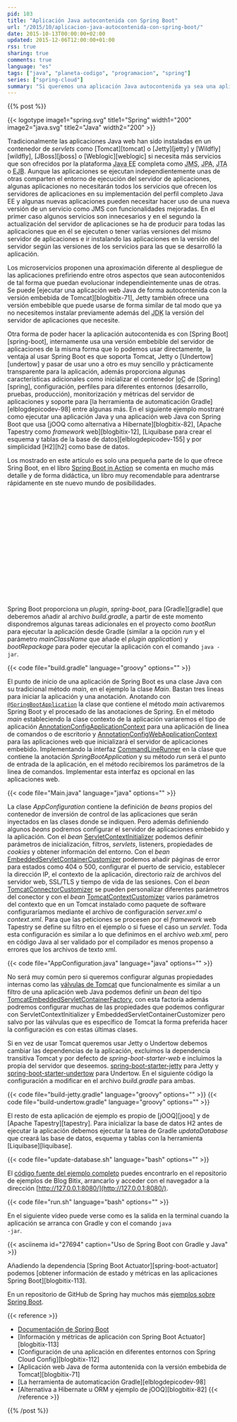 ```yaml
---
pid: 103
title: "Aplicación Java autocontenida con Spring Boot"
url: "/2015/10/aplicacion-java-autocontenida-con-spring-boot/"
date: 2015-10-13T00:00:00+02:00
updated: 2015-12-06T12:00:00+01:00
rss: true
sharing: true
comments: true
language: "es"
tags: ["java", "planeta-codigo", "programacion", "spring"]
series: ["spring-cloud"]
summary: "Si queremos una aplicación Java autocontenida ya sea una aplicación de linea de comandos, de escritorio o aplicación web que use el contenedor de dependencias de Spring podemos usar Spring Boot. Además de inicializar el contenedor IoC de Spring, Spring Boot proporciona en una aplicación web elegir el servidor de aplicaciones de entre el por defecto Tomcat y los seleccionables Jetty y Undertow junto con algunas funcionalidades más."
---
```


{{% post %}}

{{< logotype image1="spring.svg" title1="Spring" width1="200" image2="java.svg" title2="Java" width2="200" >}}

Tradicionalmente las aplicaciones Java web han sido instaladas en un contenedor de _servlets_ como [Tomcat][tomcat] o [Jetty][jetty] y [Wildfly][wildfly], [JBoss][jboss] o [Weblogic][weblogic] si necesita más servicios que son ofrecidos por la plataforma <abbr title="Java Enterprise Edition">Java EE</abbr> completa como <abbr title="Java Message Service">JMS</abbr>, <abbr title="Java Persistence API">JPA</abbr>, <abbr title="Java Transaction API">JTA</abbr> o <abbr title="Enterprise JavaBeans">EJB</abbr>. Aunque las aplicaciones se ejecutan independientemente unas de otras comparten el entorno de ejecución del servidor de aplicaciones, algunas aplicaciones no necesitarán todos los servicios que ofrecen los servidores de aplicaciones en su implementación del perfil completo Java EE y algunas nuevas aplicaciones pueden necesitar hacer uso de una nueva versión de un servicio como JMS con funcionalidades mejoradas. En el primer caso algunos servicios son innecesarios y en el segundo la actualización del servidor de aplicaciones se ha de producir para todas las aplicaciones que en él se ejecuten o tener varias versiones del mismo servidor de aplicaciones e ir instalando las aplicaciones en la versión del servidor según las versiones de los servicios para las que se desarrolló la aplicación.

Los microservicios proponen una aproximación diferente al despliegue de las aplicaciones prefiriendo entre otros aspectos que sean autocontenidos de tal forma que puedan evolucionar independieintemente unas de otras. Se puede [ejecutar una aplicación web Java de forma autocontenida con la versión embebida de Tomcat][blogbitix-71], Jetty también ofrece una versión embebible que puede usarse de forma similar de tal modo que ya no necesitemos instalar previamente además del <abbr title="Java Development Kit">JDK</abbr> la versión del servidor de aplicaciones que necesite.

Otra forma de poder hacer la aplicación autocontenida es con [Spring Boot][spring-boot], internamente usa una versión embebible del servidor de aplicaciones de la misma forma que lo podemos usar directamente, la ventaja al usar Spring Boot es que soporta Tomcat, Jetty o [Undertow][undertow] y pasar de usar uno a otro es muy sencillo y prácticamente transparente para la aplicación, además proporciona algunas características adicionales como inicializar el contenedor <abbr title="Inversion of Control">IoC</abbr> de [Spring][spring], configuración, perfiles para diferentes entornos (desarrollo, pruebas, producción), monitorización y métricas del servidor de aplicaciones y soporte para [la herramienta de automaticación Gradle][elblogdepicodev-98] entre algunas más. En el siguiente ejemplo mostraré como ejecutar una aplicación Java y una aplicación web Java con Spring Boot que usa [jOOQ como alternativa a Hibernate][blogbitix-82], [Apache Tapestry como _framework_ web][blogbitix-12], [Liquibase para crear el esquema y tablas de la base de datos][elblogdepicodev-155] y por simplicidad [H2][h2] como base de datos.

Los mostrado en este artículo es solo una pequeña parte de lo que ofrece Sring Boot, en el libro <a rel="nofollow" href="https://www.amazon.es/gp/product/1617292540/ref=as_li_ss_tl?ie=UTF8&camp=3626&creative=24822&creativeASIN=1617292540&linkCode=as2&tag=blobit-21">Spring Boot in Action</a><img src="https://ir-es.amazon-adsystem.com/e/ir?t=blobit-21&l=as2&o=30&a=1617292540" width="1" height="1" border="0" alt="" style="border:none !important; margin:0px !important;" /> se comenta en mucho más detalle y de forma didáctica, un libro muy recomendable para adentrarse rápidamente en ste nuevo mundo de posibilidades.

<div class="media-amazon">
    <iframe data-src="https://rcm-eu.amazon-adsystem.com/e/cm?lt1=_blank&bc1=000000&IS2=1&bg1=FFFFFF&fc1=000000&lc1=0000FF&t=blobit-21&o=30&p=8&l=as4&m=amazon&f=ifr&ref=ss_til&asins=1617292540&internal=1" style="width:120px;height:240px;" scrolling="no" marginwidth="0" marginheight="0" frameborder="0" class="lozad"></iframe>
</div>

Spring Boot proporciona un _plugin_, _spring-boot_, para [Gradle][gradle] que deberemos añadir al archivo _build.gradle_, a partir de este momento dispondremos algunas tareas adicionales en el proyecto como _bootRun_ para ejecutar la aplicación desde Gradle (similar a la opción _run_ y el parámetro _mainClassName_ que añade el _plugin application_) y _bootRepackage_ para poder ejecutar la aplicación con el comando <code>java -jar</code>.

{{< code file="build.gradle" language="groovy" options="" >}}

El punto de inicio de una aplicación de Spring Boot es una clase Java con su tradicional método _main_, en el ejemplo la clase _Main_. Bastan tres lineas para iniciar la aplicación y una anotación. Anotando con [<code>@SpringBootApplication</code>](https://docs.spring.io/spring-boot/docs/current/api/org/springframework/boot/autoconfigure/SpringBootApplication.html) la clase que contiene el método _main_ activaremos Spring Boot y el procesado de las anotaciones de Spring. En el método _main_ estableciendo la clase contexto de la aplicación variaremos el tipo de aplicación [AnnotationConfigApplicationContext](https://docs.spring.io/spring/docs/current/javadoc-api/org/springframework/context/annotation/AnnotationConfigApplicationContext.html) para una aplicación de linea de comandos o de escritorio y [AnnotationConfigWebApplicationContext](https://docs.spring.io/spring/docs/current/javadoc-api/org/springframework/web/context/support/AnnotationConfigWebApplicationContext.html) para las aplicaciones web que inicializará el servidor de aplicaciones embebido. Implementando la interfaz [CommandLineRunner](https://docs.spring.io/spring-boot/docs/current/api/org/springframework/boot/CommandLineRunner.html) en la clase que contiene la anotación _SpringBootApplication_  y su método _run_ será el punto de entrada de la aplicación, en el método recibiremos los parámetros de la linea de comandos. Implementar esta interfaz es opcional en las aplicaciones web.

{{< code file="Main.java" language="java" options="" >}}

La clase _AppConfiguration_ contiene la definición de _beans_ propios del contenedor de inversión de control de las aplicaciones que serán inyectados en las clases donde se indiquen. Pero además definiendo algunos _beans_ podremos configurar el servidor de aplicaciones embebido y la aplicación. Con el _bean_ [ServletContextInitializer](https://docs.spring.io/spring/docs/current/javadoc-api/org/springframework/web/SpringServletContainerInitializer.html) podemos definir parámetros de inicialización, filtros, _servlets_, listeners, propiedades de _cookies_ y obtener información del entorno. Con el _bean_ [EmbeddedServletContainerCustomizer](https://docs.spring.io/spring-boot/docs/current/api/org/springframework/boot/context/embedded/EmbeddedServletContainerCustomizer.html) podemos añadir páginas de error para estados como 404 o 500, configurar el puerto de servicio, establecer la dirección IP, el contexto de la aplicación, directorio raíz de archivos del servidor web, SSL/TLS y tiempo de vida de las sesiones. Con el _bean_ [TomcatConnectorCustomizer](https://docs.spring.io/autorepo/docs/spring-boot/current/api/org/springframework/boot/context/embedded/tomcat/TomcatConnectorCustomizer.html) se pueden personalizar diferentes parámetros del conector y con el _bean_ [TomcatContextCustomizer](https://docs.spring.io/autorepo/docs/spring-boot/current/api/org/springframework/boot/context/embedded/tomcat/TomcatContextCustomizer.html) varios parámetros del contexto que en un Tomcat instalado como paquete de software configuraríamos mediante el archivo de configuración _server.xml_ o _context.xml_. Para que las peticiones se procesen por el _framework_ web Tapestry se define su filtro en el ejemplo o si fuese el caso un _servlet_. Toda esta configuración es similar a lo que definimos en el archivo _web.xml_, pero en código Java al ser validado por el compilador es menos propenso a errores que los archivos de texto xml.

{{< code file="AppConfiguration.java" language="java" options="" >}}

No será muy común pero si queremos configurar algunas propiedades internas como las [válvulas de Tomcat](https://tomcat.apache.org/tomcat-8.0-doc/config/valve.html) que funcionalmente es similar a un filtro de una aplicación web Java podemos definir un _bean_ del tipo [TomcatEmbeddedServletContainerFactory](https://docs.spring.io/spring-boot/docs/current/api/org/springframework/boot/context/embedded/tomcat/TomcatEmbeddedServletContainerFactory.html), con esta factoría además podremos configurar muchas de las propiedades que podemos configurar con ServletContextInitializer y EmbeddedServletContainerCustomizer pero salvo por las válvulas que es específico de Tomcat la forma preferida hacer la configuración es con estas últimas clases.

Si en vez de usar Tomcat queremos usar Jetty o Undertow debemos cambiar las dependencias de la aplicación, excluimos la dependencia transitiva Tomcat y por defecto de _spring-boot-starter-web_ e incluimos la propia del servidor que deseemos.
[spring-boot-starter-jetty](httpd://docs.spring.io/spring-boot/docs/current/reference/htmlsingle/#howto-use-jetty-instead-of-tomcat) para Jetty y [spring-boot-starter-undertow](httpd://docs.spring.io/spring-boot/docs/current/reference/htmlsingle/#howto-use-undertow-instead-of-tomcat) para Undertow. En el siguiente código la configuración a modificar en el archivo _build.gradle_ para ambas.

{{< code file="build-jetty.gradle" language="groovy" options="" >}}
{{< code file="build-undertow.gradle" language="groovy" options="" >}}

El resto de esta aplicación de ejemplo es propio de [jOOQ][jooq] y de [Apache Tapestry][tapestry]. Para inicializar la base de datos H2 antes de ejecutar la aplicación debemos ejecutar la tarea de Gradle _updataDatabase_ que creará las base de datos, esquema y tablas con la herramienta [Liquibase][liquibase].

{{< code file="update-database.sh" language="bash" options="" >}}

El [código fuente del ejemplo completo](https://github.com/picodotdev/blog-ejemplos/tree/master/SpringBoot) puedes encontrarlo en el repositorio de ejemplos de Blog Bitix, arrancarlo y acceder con el navegador a la dirección [http://127.0.0.1:8080/](http://127.0.0.1:8080/).

{{< code file="run.sh" language="bash" options="" >}}

En el siguiente vídeo puede verse como es la salida en la terminal cuando la aplicación se arranca con Gradle y con el comando <code>java -jar</code>.

{{< asciinema id="27694"    caption="Uso de Spring Boot con Gradle y Java" >}}

Añadiendo la dependencia [Spring Boot Actuator][spring-boot-actuator] podemos [obtener información de estado y métricas en las aplicaciones Spring Boot][blogbitix-113].

En un repositorio de GitHub de Spring hay muchos más [ejemplos sobre Spring Boot](https://github.com/spring-projects/spring-boot/tree/master/spring-boot-samples).

{{< reference >}}
* [Documentación de Spring Boot](https://docs.spring.io/spring-boot/docs/current/reference/htmlsingle/)
* [Información y métricas de aplicación con Spring Boot Actuator][blogbitix-113]
* [Configuración de una aplicación en diferentes entornos con Spring Cloud Config][blogbitix-112]
* [Aplicación web Java de forma autontenida con la versión embebida de Tomcat][blogbitix-71]
* [La herramienta de automaticación Gradle][elblogdepicodev-98]
* [Alternativa a Hibernate u ORM y ejemplo de jOOQ][blogbitix-82]
{{< /reference >}}

{{% /post %}}
